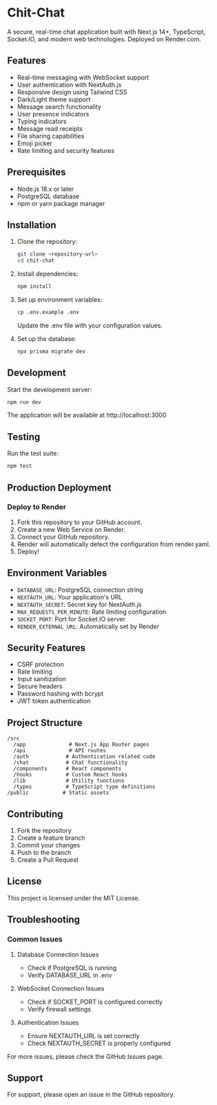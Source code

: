 # Chit-Chat

A secure, real-time chat application built with Next.js 14+, TypeScript, Socket.IO, and modern web technologies. Deployed on Render.com.

## Features

- Real-time messaging with WebSocket support
- User authentication with NextAuth.js
- Responsive design using Tailwind CSS
- Dark/Light theme support
- Message search functionality
- User presence indicators
- Typing indicators
- Message read receipts
- File sharing capabilities
- Emoji picker
- Rate limiting and security features

## Prerequisites

- Node.js 18.x or later
- PostgreSQL database
- npm or yarn package manager

## Installation

1. Clone the repository:
   ```bash
   git clone <repository-url>
   cd chit-chat
   ```

2. Install dependencies:
   ```bash
   npm install
   ```

3. Set up environment variables:
   ```bash
   cp .env.example .env
   ```
   Update the .env file with your configuration values.

4. Set up the database:
   ```bash
   npx prisma migrate dev
   ```

## Development

Start the development server:
```bash
npm run dev
```

The application will be available at http://localhost:3000

## Testing

Run the test suite:
```bash
npm test
```

## Production Deployment

### Deploy to Render

1. Fork this repository to your GitHub account.
2. Create a new Web Service on Render.
3. Connect your GitHub repository.
4. Render will automatically detect the configuration from render.yaml.
5. Deploy!

## Environment Variables

- `DATABASE_URL`: PostgreSQL connection string
- `NEXTAUTH_URL`: Your application's URL
- `NEXTAUTH_SECRET`: Secret key for NextAuth.js
- `MAX_REQUESTS_PER_MINUTE`: Rate limiting configuration
- `SOCKET_PORT`: Port for Socket.IO server
- `RENDER_EXTERNAL_URL`: Automatically set by Render

## Security Features

- CSRF protection
- Rate limiting
- Input sanitization
- Secure headers
- Password hashing with bcrypt
- JWT token authentication

## Project Structure

```
/src
  /app              # Next.js App Router pages
  /api              # API routes
  /auth            # Authentication related code
  /chat            # Chat functionality
  /components      # React components
  /hooks           # Custom React hooks
  /lib             # Utility functions
  /types           # TypeScript type definitions
/public           # Static assets
```

## Contributing

1. Fork the repository
2. Create a feature branch
3. Commit your changes
4. Push to the branch
5. Create a Pull Request

## License

This project is licensed under the MIT License.

## Troubleshooting

### Common Issues

1. Database Connection Issues
   - Check if PostgreSQL is running
   - Verify DATABASE_URL in .env

2. WebSocket Connection Issues
   - Check if SOCKET_PORT is configured correctly
   - Verify firewall settings

3. Authentication Issues
   - Ensure NEXTAUTH_URL is set correctly
   - Check NEXTAUTH_SECRET is properly configured

For more issues, please check the GitHub Issues page.

## Support

For support, please open an issue in the GitHub repository.